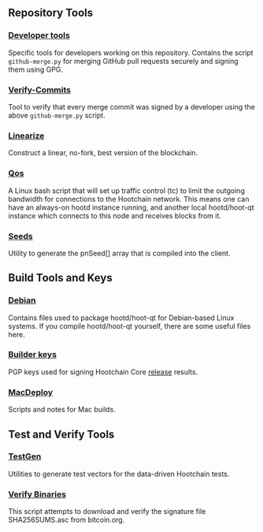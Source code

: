 Repository Tools
---------------------

### [Developer tools](/contrib/devtools) ###
Specific tools for developers working on this repository.
Contains the script `github-merge.py` for merging GitHub pull requests securely and signing them using GPG.

### [Verify-Commits](/contrib/verify-commits) ###
Tool to verify that every merge commit was signed by a developer using the above `github-merge.py` script.

### [Linearize](/contrib/linearize) ###
Construct a linear, no-fork, best version of the blockchain.

### [Qos](/contrib/qos) ###
A Linux bash script that will set up traffic control (tc) to limit the outgoing bandwidth for connections to the Hootchain network. This means one can have an always-on hootd instance running, and another local hootd/hoot-qt instance which connects to this node and receives blocks from it.

### [Seeds](/contrib/seeds) ###
Utility to generate the pnSeed[] array that is compiled into the client.

Build Tools and Keys
---------------------

### [Debian](/contrib/debian) ###
Contains files used to package hootd/hoot-qt
for Debian-based Linux systems. If you compile hootd/hoot-qt yourself, there are some useful files here.

### [Builder keys](/contrib/builder-keys)
PGP keys used for signing Hootchain Core [release](/doc/release-process.md) results.

### [MacDeploy](/contrib/macdeploy) ###
Scripts and notes for Mac builds.

Test and Verify Tools
---------------------

### [TestGen](/contrib/testgen) ###
Utilities to generate test vectors for the data-driven Hootchain tests.

### [Verify Binaries](/contrib/verifybinaries) ###
This script attempts to download and verify the signature file SHA256SUMS.asc from bitcoin.org.
